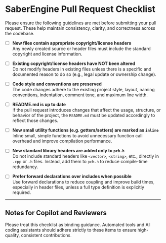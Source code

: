 # SaberEngine Pull Request Checklist

Please ensure the following guidelines are met before submitting your pull request. These help maintain consistency, clarity, and correctness across the codebase.

- [ ] **New files contain appropriate copyright/license headers**  
  Any newly created source or header files must include the standard copyright and license information.

- [ ] **Existing copyright/license headers have NOT been altered**  
  Do not modify headers in existing files unless there is a specific and documented reason to do so (e.g., legal update or ownership change).

- [ ] **Code style and conventions are preserved**  
  The code changes adhere to the existing project style, layout, naming conventions, indentation, comment tone, and maximum line width.

- [ ] **README.md is up to date**  
  If the pull request introduces changes that affect the usage, structure, or behavior of the project, the `README.md` must be updated accordingly to reflect those changes.

- [ ] **New small utility functions (e.g. getters/setters) are marked as `inline`**  
  Inline small, simple functions to avoid unnecessary function call overhead and improve compilation performance.

- [ ] **New standard library headers are added only to `pch.h`**  
  Do not include standard headers like `<vector>`, `<string>`, etc., directly in `.cpp` or `.h` files. Instead, add them to `pch.h` to reduce compile-time redundancy.

- [ ] **Prefer forward declarations over includes when possible**  
  Use forward declarations to reduce coupling and improve build times, especially in header files, unless a full type definition is explicitly required.

---

## Notes for Copilot and Reviewers

Please treat this checklist as binding guidance. Automated tools and AI coding assistants should adhere strictly to these items to ensure high-quality, consistent contributions.